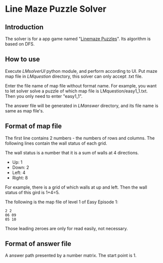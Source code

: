 # Line Maze Puzzle Solver

## Introduction
The solver is for a app game named "[Linemaze Puzzles](https://play.google.com/store/apps/details?id=com.gameindy.line&hl=zh_TW)".
Its algorithm is based on DFS.

## How to use
Execute *LMsolverUI* python module, and perform according to UI.
Put maze map file in *LMquestion* directory, this solver can only accept .txt file.

Enter the file name of map file without format name.
For example, you want to let solver solve a puzzle of which map file is LMquestion/easy1_1.txt.
Then you only need to enter "easy1_1".

The answer file will be generated in *LManswer* directory, and its file name is same as map file's.

## Format of map file
The first line contains 2 numbers - the numbers of rows and columns.
The following lines contain the wall status of each grid.

The wall status is a number that it is a sum of walls at 4 directions.
*   Up: 1
*   Down: 2
*   Left: 4
*   Right: 8

For example, there is a grid of which walls at up and left.
Then the wall status of this gird is 1+4=5.  

The following is the map file of level 1 of Easy Episode 1:

    2 2
    06 09
    05 10

Those leading zeroes are only for read easily, not necessary.

## Format of answer file
A answer path presented by a number matrix.
The start point is 1.